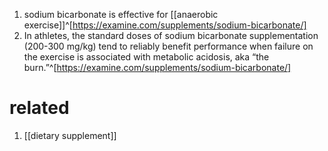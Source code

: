 1. sodium bicarbonate is effective for [[anaerobic exercise]]^[https://examine.com/supplements/sodium-bicarbonate/]
2. In athletes, the standard doses of sodium bicarbonate supplementation (200-300 mg/kg) tend to reliably benefit performance when failure on the exercise is associated with metabolic acidosis, aka “the burn.”^[https://examine.com/supplements/sodium-bicarbonate/]
# related
1. [[dietary supplement]]